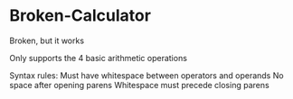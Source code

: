 Broken-Calculator
=================

Broken, but it works

Only supports the 4 basic arithmetic operations

Syntax rules:
Must have whitespace between operators and operands
No space after opening parens
Whitespace must precede closing parens
